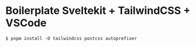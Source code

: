 # Boilerplate Sveltekit + TailwindCSS + VSCode

```console
$ pnpm install -D tailwindcss postcss autoprefixer
```
